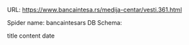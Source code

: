 URL: https://www.bancaintesa.rs/medija-centar/vesti.361.html

Spider name: bancaintesars
DB Schema:

title
content
date